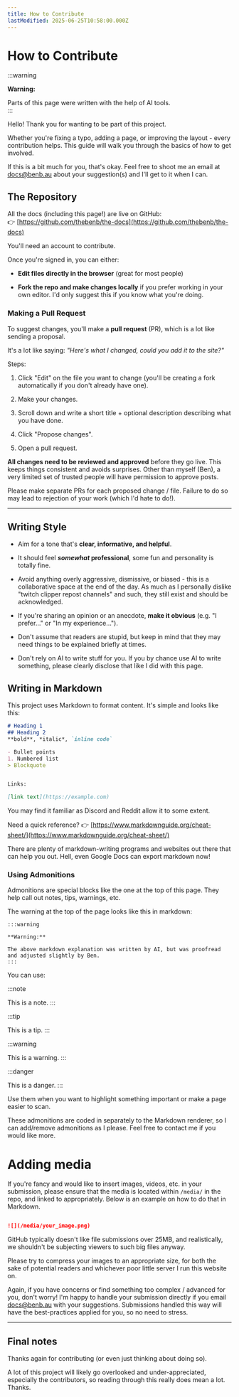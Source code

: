 ```yaml
---
title: How to Contribute
lastModified: 2025-06-25T10:58:00.000Z
---
```

# How to Contribute

:::warning

**Warning:**

Parts of this page were written with the help of AI tools.  
:::

Hello! Thank you for wanting to be part of this project.

Whether you're fixing a typo, adding a page, or improving the layout - every contribution helps. This guide will walk you through the basics of how to get involved.

If this is a bit much for you, that's okay. Feel free to shoot me an email at [docs@benb.au](mailto:docs@benb.au) about your suggestion(s) and I'll get to it when I can.

## The Repository

All the docs (including this page!) are live on GitHub:  
👉 [https://github.com/thebenb/the-docs](https://github.com/thebenb/the-docs)

You'll need an account to contribute.

Once you're signed in, you can either:

*   **Edit files directly in the browser** (great for most people)
    
*   **Fork the repo and make changes locally** if you prefer working in your own editor. I'd only suggest this if you know what you're doing.
    

### Making a Pull Request

To suggest changes, you'll make a **pull request** (PR), which is a lot like sending a proposal.

It's a lot like saying: _"Here's what I changed, could you add it to the site?"_

Steps:

1.  Click "Edit" on the file you want to change (you'll be creating a fork automatically if you don't already have one).
    
2.  Make your changes.
    
3.  Scroll down and write a short title + optional description describing what you have done.
    
4.  Click "Propose changes".
    
5.  Open a pull request.
    

**All changes need to be reviewed and approved** before they go live. This keeps things consistent and avoids surprises. Other than myself (Ben), a very limited set of trusted people will have permission to approve posts.

Please make separate PRs for each proposed change / file. Failure to do so may lead to rejection of your work (which I'd hate to do!).

* * *

## Writing Style

*   Aim for a tone that's **clear, informative, and helpful**.
    
*   It should feel **_somewhat_ professional**, some fun and personality is totally fine.
    
*   Avoid anything overly aggressive, dismissive, or biased - this is a collaborative space at the end of the day. As much as I personally dislike "twitch clipper repost channels" and such, they still exist and should be acknowledged.
    
*   If you're sharing an opinion or an anecdote, **make it obvious** (e.g. "I prefer…" or "In my experience…").
    
*   Don't assume that readers are stupid, but keep in mind that they may need things to be explained briefly at times.
    
*   Don't rely on AI to write stuff for you. If you by chance use AI to write something, please clearly disclose that like I did with this page.
    

## Writing in Markdown

This project uses Markdown to format content. It's simple and looks like this:

```md
# Heading 1
## Heading 2
**bold**, *italic*, `inline code`

- Bullet points
1. Numbered list
> Blockquote


Links:

[link text](https://example.com)
```

You may find it familiar as Discord and Reddit allow it to some extent.

Need a quick reference? 👉 [https://www.markdownguide.org/cheat-sheet/](https://www.markdownguide.org/cheat-sheet/)

There are plenty of markdown-writing programs and websites out there that can help you out. Hell, even Google Docs can export markdown now!

### Using Admonitions

Admonitions are special blocks like the one at the top of this page. They help call out notes, tips, warnings, etc.

The warning at the top of the page looks like this in markdown:

```
:::warning

**Warning:**

The above markdown explanation was written by AI, but was proofread and adjusted slightly by Ben.
:::
```

You can use:

:::note

This is a note. 
:::

:::tip

This is a tip. 
:::

:::warning

This is a warning. 
:::

:::danger

This is a danger. 
:::

Use them when you want to highlight something important or make a page easier to scan.

These admonitions are coded in separately to the Markdown renderer, so I can add/remove admonitions as I please. Feel free to contact me if you would like more.

# Adding media

If you're fancy and would like to insert images, videos, etc. in your submission, please ensure that the media is located within `/media/` in the repo, and linked to appropriately. Below is an example on how to do that in Markdown.

```md

![](/media/your_image.png)
```

GitHub typically doesn't like file submissions over 25MB, and realistically, we shouldn't be subjecting viewers to such big files anyway.

Please try to compress your images to an appropriate size, for both the sake of potential readers and whichever poor little server I run this website on.

Again, if you have concerns or find something too complex / advanced for you, don't worry! I'm happy to handle your submission directly if you email [docs@benb.au](mailto:docs@benb.au) with your suggestions. Submissions handled this way will have the best-practices applied for you, so no need to stress.

* * *

## Final notes

Thanks again for contributing (or even just thinking about doing so).

A lot of this project will likely go overlooked and under-appreciated, especially the contributors, so reading through this really does mean a lot. Thanks.
